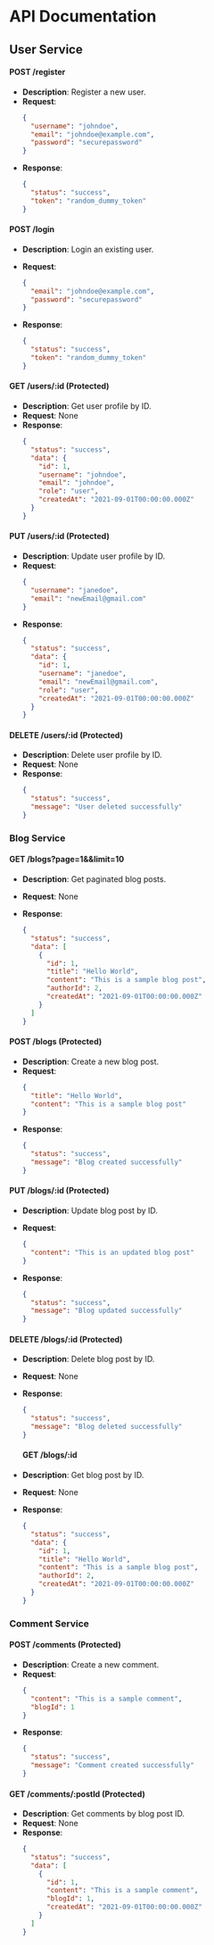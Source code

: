 # **API Documentation**

## **User Service**

#### **POST /register**

- **Description**: Register a new user.
- **Request**:
  ```json
  {
    "username": "johndoe",
    "email": "johndoe@example.com",
    "password": "securepassword"
  }
  ```
- **Response**:
  ```json
  {
    "status": "success",
    "token": "random_dummy_token"
  }
  ```

#### **POST /login**

- **Description**: Login an existing user.
- **Request**:

  ```json
  {
    "email": "johndoe@example.com",
    "password": "securepassword"
  }
  ```

- **Response**:
  ```json
  {
    "status": "success",
    "token": "random_dummy_token"
  }
  ```

#### **GET /users/:id** (Protected)

- **Description**: Get user profile by ID.
- **Request**: None
- **Response**:
  ```json
  {
    "status": "success",
    "data": {
      "id": 1,
      "username": "johndoe",
      "email": "johndoe",
      "role": "user",
      "createdAt": "2021-09-01T00:00:00.000Z"
    }
  }
  ```

#### **PUT /users/:id** (Protected)

- **Description**: Update user profile by ID.
- **Request**:
  ```json
  {
    "username": "janedoe",
    "email": "newEmail@gmail.com"
  }
  ```
- **Response**:
  ```json
  {
    "status": "success",
    "data": {
      "id": 1,
      "username": "janedoe",
      "email": "newEmail@gmail.com",
      "role": "user",
      "createdAt": "2021-09-01T00:00:00.000Z"
    }
  }
  ```

#### **DELETE /users/:id** (Protected)

- **Description**: Delete user profile by ID.
- **Request**: None
- **Response**:
  ```json
  {
    "status": "success",
    "message": "User deleted successfully"
  }
  ```

### **Blog Service**

#### **GET /blogs?page=1&&limit=10**

- **Description**: Get paginated blog posts.
- **Request**: None

- **Response**:
  ```json
  {
    "status": "success",
    "data": [
      {
        "id": 1,
        "title": "Hello World",
        "content": "This is a sample blog post",
        "authorId": 2,
        "createdAt": "2021-09-01T00:00:00.000Z"
      }
    ]
  }
  ```

#### **POST /blogs** (Protected)

- **Description**: Create a new blog post.
- **Request**:
  ```json
  {
    "title": "Hello World",
    "content": "This is a sample blog post"
  }
  ```
- **Response**:
  ```json
  {
    "status": "success",
    "message": "Blog created successfully"
  }
  ```

#### **PUT /blogs/:id** (Protected)

- **Description**: Update blog post by ID.
- **Request**:

  ```json
  {
    "content": "This is an updated blog post"
  }
  ```

- **Response**:
  ```json
  {
    "status": "success",
    "message": "Blog updated successfully"
  }
  ```

#### **DELETE /blogs/:id** (Protected)

- **Description**: Delete blog post by ID.
- **Request**: None
- **Response**:

  ```json
  {
    "status": "success",
    "message": "Blog deleted successfully"
  }
  ```

  #### **GET /blogs/:id**

- **Description**: Get blog post by ID.
- **Request**: None
- **Response**:
  ```json
  {
    "status": "success",
    "data": {
      "id": 1,
      "title": "Hello World",
      "content": "This is a sample blog post",
      "authorId": 2,
      "createdAt": "2021-09-01T00:00:00.000Z"
    }
  }
  ```

### **Comment Service**

#### **POST /comments** (Protected)

- **Description**: Create a new comment.
- **Request**:
  ```json
  {
    "content": "This is a sample comment",
    "blogId": 1
  }
  ```
- **Response**:
  ```json
  {
    "status": "success",
    "message": "Comment created successfully"
  }
  ```

#### **GET /comments/:postId** (Protected)

- **Description**: Get comments by blog post ID.
- **Request**: None
- **Response**:
  ```json
  {
    "status": "success",
    "data": [
      {
        "id": 1,
        "content": "This is a sample comment",
        "blogId": 1,
        "createdAt": "2021-09-01T00:00:00.000Z"
      }
    ]
  }
  ```
